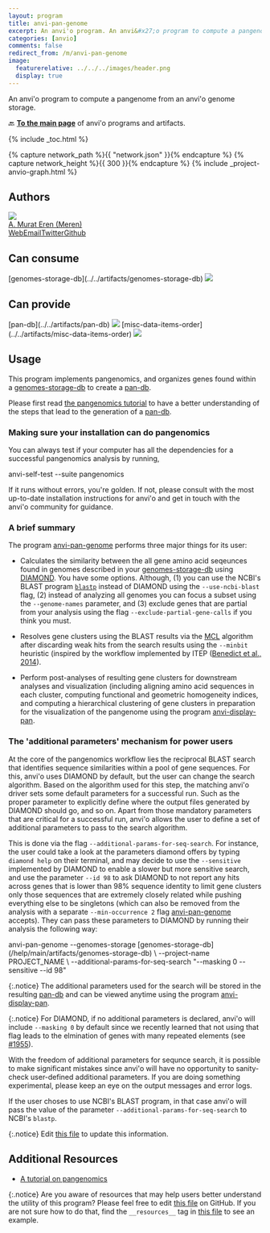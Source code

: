 ```yaml
---
layout: program
title: anvi-pan-genome
excerpt: An anvi'o program. An anvi&#x27;o program to compute a pangenome from an anvi&#x27;o genome storage.
categories: [anvio]
comments: false
redirect_from: /m/anvi-pan-genome
image:
  featurerelative: ../../../images/header.png
  display: true
---
```


An anvi&#x27;o program to compute a pangenome from an anvi&#x27;o genome storage.

🔙 **[To the main page](../../)** of anvi'o programs and artifacts.


{% include _toc.html %}
<div id="svg" class="subnetwork"></div>
{% capture network_path %}{{ "network.json" }}{% endcapture %}
{% capture network_height %}{{ 300 }}{% endcapture %}
{% include _project-anvio-graph.html %}


## Authors

<div class="anvio-person"><div class="anvio-person-info"><div class="anvio-person-photo"><img class="anvio-person-photo-img" src="../../images/authors/meren.jpg" /></div><div class="anvio-person-info-box"><a href="/people/meren" target="_blank"><span class="anvio-person-name">A. Murat Eren (Meren)</span></a><div class="anvio-person-social-box"><a href="http://merenlab.org" class="person-social" target="_blank"><i class="fa fa-fw fa-home"></i>Web</a><a href="mailto:a.murat.eren@gmail.com" class="person-social" target="_blank"><i class="fa fa-fw fa-envelope-square"></i>Email</a><a href="http://twitter.com/merenbey" class="person-social" target="_blank"><i class="fa fa-fw fa-twitter-square"></i>Twitter</a><a href="http://github.com/meren" class="person-social" target="_blank"><i class="fa fa-fw fa-github"></i>Github</a></div></div></div></div>



## Can consume


<p style="text-align: left" markdown="1"><span class="artifact-r">[genomes-storage-db](../../artifacts/genomes-storage-db) <img src="../../images/icons/DB.png" class="artifact-icon-mini" /></span></p>


## Can provide


<p style="text-align: left" markdown="1"><span class="artifact-p">[pan-db](../../artifacts/pan-db) <img src="../../images/icons/DB.png" class="artifact-icon-mini" /></span> <span class="artifact-p">[misc-data-items-order](../../artifacts/misc-data-items-order) <img src="../../images/icons/CONCEPT.png" class="artifact-icon-mini" /></span></p>


## Usage


This program implements pangenomics, and organizes genes found within a <span class="artifact-n">[genomes-storage-db](/help/main/artifacts/genomes-storage-db)</span> to create a <span class="artifact-n">[pan-db](/help/main/artifacts/pan-db)</span>.

Please first read [the pangenomics tutorial](http://merenlab.org/2016/11/08/pangenomics-v2) to have a better understanding of the steps that lead to the generation of a <span class="artifact-n">[pan-db](/help/main/artifacts/pan-db)</span>.

### Making sure your installation can do pangenomics

You can always test if your computer has all the dependencies for a successful pangenomics analysis by running,

<div class="codeblock" markdown="1">
anvi&#45;self&#45;test &#45;&#45;suite pangenomics
</div>

If it runs without errors, you're golden. If not, please consult with the most up-to-date installation instructions for anvi'o and get in touch with the anvi'o community for guidance.

### A brief summary

The program <span class="artifact-p">[anvi-pan-genome](/help/main/programs/anvi-pan-genome)</span> performs three major things for its user:

* Calculates the similarity between the all gene amino acid seqeunces found in genomes described in your <span class="artifact-n">[genomes-storage-db](/help/main/artifacts/genomes-storage-db)</span> using [DIAMOND](https://www.wsi.uni-tuebingen.de/lehrstuehle/algorithms-in-bioinformatics/software/diamond/). You have some options. Although, (1) you can use the NCBI's BLAST program [`blastp`](https://blast.ncbi.nlm.nih.gov/Blast.cgi?PAGE=Proteins) instead of DIAMOND using the `--use-ncbi-blast` flag, (2) instead of analyzing all genomes you can focus a subset using the `--genome-names` parameter, and (3) exclude genes that are partial from your analysis using the flag `--exclude-partial-gene-calls` if you think you must.

* Resolves gene clusters using the BLAST results via the [MCL](http://micans.org/mcl/) algorithm after discarding weak hits from the search results using the `--minbit` heuristic (inspired by the workflow implemented by ITEP ([Benedict et al., 2014](https://bmcgenomics.biomedcentral.com/articles/10.1186/1471-2164-15-8)).

* Perform post-analyses of resulting gene clusters for downstream analyses and visualization (including aligning amino acid sequences in each cluster, computing functional and geometric homogeneity indices, and computing a hierarchical clustering of gene clusters in preparation for the visualization of the pangenome using the program <span class="artifact-p">[anvi-display-pan](/help/main/programs/anvi-display-pan)</span>.

### The 'additional parameters' mechanism for power users

At the core of the pangenomics workflow lies the reciprocal BLAST search that identifies sequence similarities within a pool of gene sequences. For this, anvi'o uses DIAMOND by default, but the user can change the search algorithm. Based on the algorithm used for this step, the matching anvi'o driver sets some default parameters for a successful run. Such as the proper parameter to explicitly define where the output files generated by DIAMOND should go, and so on. Apart from those mandatory parameters that are critical for a successful run, anvi'o allows the user to define a set of additional parameters to pass to the search algorithm.

This is done via the flag `--additional-params-for-seq-search`. For instance, the user could take a look at the parameters diamond offers by typing `diamond help` on their terminal, and may decide to use the `--sensitive` implemented by DIAMOND to enable a slower but more sensitive search, and use the parameter `--id 98` to ask DIAMOND to not report any hits across genes that is lower than 98% sequence identity to limit gene clusters only those sequences that are extremely closely related while pushing everything else to be singletons (which can also be removed from the analysis with a separate `--min-occurrence 2` flag <span class="artifact-p">[anvi-pan-genome](/help/main/programs/anvi-pan-genome)</span> accepts). They can pass these parameters to DIAMOND by running their analysis the following way:

<div class="codeblock" markdown="1">
anvi&#45;pan&#45;genome &#45;&#45;genomes&#45;storage <span class="artifact&#45;n">[genomes&#45;storage&#45;db](/help/main/artifacts/genomes&#45;storage&#45;db)</span> \
                &#45;&#45;project&#45;name PROJECT_NAME \
                &#45;&#45;additional&#45;params&#45;for&#45;seq&#45;search "&#45;&#45;masking 0 &#45;&#45;sensitive &#45;&#45;id 98"
</div>

{:.notice}
The additional parameters used for the search will be stored in the resulting <span class="artifact-n">[pan-db](/help/main/artifacts/pan-db)</span> and can be viewed anytime using the program <span class="artifact-p">[anvi-display-pan](/help/main/programs/anvi-display-pan)</span>.

{:.notice}
For DIAMOND, if no additional parameters is declared, anvi'o will include `--masking 0` by default since we recently learned that not using that flag leads to the elmination of genes with many repeated elements (see [#1955](https://github.com/merenlab/anvio/issues/1955)).

With the freedom of additional parameters for sequnce search, it is possible to make significant mistakes since anvi'o will have no opportunity to sanity-check user-defined additional parameters. If you are doing something experimental, please keep an eye on the output messages and error logs.

If the user choses to use NCBI's BLAST program, in that case anvi'o will pass the value of the parameter `--additional-params-for-seq-search` to NCBI's `blastp`.


{:.notice}
Edit [this file](https://github.com/merenlab/anvio/tree/master/anvio/docs/programs/anvi-pan-genome.md) to update this information.


## Additional Resources


* [A tutorial on pangenomics](http://merenlab.org/2016/11/08/pangenomics-v2/)


{:.notice}
Are you aware of resources that may help users better understand the utility of this program? Please feel free to edit [this file](https://github.com/merenlab/anvio/tree/master/bin/anvi-pan-genome) on GitHub. If you are not sure how to do that, find the `__resources__` tag in [this file](https://github.com/merenlab/anvio/blob/master/bin/anvi-interactive) to see an example.
